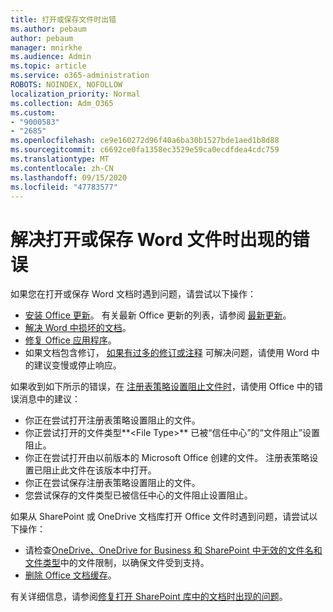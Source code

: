 ```yaml
---
title: 打开或保存文件时出错
ms.author: pebaum
author: pebaum
manager: mnirkhe
ms.audience: Admin
ms.topic: article
ms.service: o365-administration
ROBOTS: NOINDEX, NOFOLLOW
localization_priority: Normal
ms.collection: Adm_O365
ms.custom:
- "9000583"
- "2685"
ms.openlocfilehash: ce9e160272d96f40a6ba30b1527bde1aed1b8d88
ms.sourcegitcommit: c6692ce0fa1358ec3529e59ca0ecdfdea4cdc759
ms.translationtype: MT
ms.contentlocale: zh-CN
ms.lasthandoff: 09/15/2020
ms.locfileid: "47783577"
---
```

# <a name="resolve-errors-opening-or-saving-word-files"></a>解决打开或保存 Word 文件时出现的错误

如果您在打开或保存 Word 文档时遇到问题，请尝试以下操作：

- [安装 Office 更新](https://support.office.com/article/2ab296f3-7f03-43a2-8e50-46de917611c5)。 有关最新 Office 更新的列表，请参阅 [最新更新](https://docs.microsoft.com/officeupdates/office-updates-msi)。
- [解决 Word 中损坏的文档](https://docs.microsoft.com/office/troubleshoot/word/damaged-documents-in-word)。
- [修复 Office 应用程序](https://support.office.com/Article/Repair-an-Office-application-7821d4b6-7c1d-4205-aa0e-a6b40c5bb88b)。
- 如果文档包含修订， [如果有过多的修订或注释](https://docs.microsoft.com/office/troubleshoot/word/word-stops-responding) 可解决问题，请使用 Word 中的建议变慢或停止响应。

如果收到如下所示的错误，在 [注册表策略设置阻止文件时](https://docs.microsoft.com/office/troubleshoot/settings/file-blocked-in-office)，请使用 Office 中的错误消息中的建议：

- 你正在尝试打开注册表策略设置阻止的文件。
- 你正尝试打开的文件类型**\<File Type\>** 已被“信任中心”的“文件阻止”设置阻止。
- 你正在尝试打开由以前版本的 Microsoft Office 创建的文件。 注册表策略设置已阻止此文件在该版本中打开。
- 你正在尝试保存注册表策略设置阻止的文件。
- 您尝试保存的文件类型已被信任中心的文件阻止设置阻止。

如果从 SharePoint 或 OneDrive 文档库打开 Office 文件时遇到问题，请尝试以下操作：

- 请检查[OneDrive、OneDrive for Business 和 SharePoint 中无效的文件名和文件类型](https://support.office.com/article/64883a5d-228e-48f5-b3d2-eb39e07630fa)中的文件限制，以确保文件受到支持。 
- [删除 Office 文档缓存](https://support.office.com/article/b1d3765e-d71b-4bb8-99ca-acd22c42995d
)。 

有关详细信息，请参阅[修复打开 SharePoint 库中的文档时出现的问题](https://support.office.com/article/31329fa1-4ad0-47fc-95d8-bb0c5b12a536)。